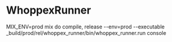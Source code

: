 # WhoppexRunner

  MIX_ENV=prod mix do compile, release --env=prod --executable
  _build/prod/rel/whoppex_runner/bin/whoppex_runner.run console
